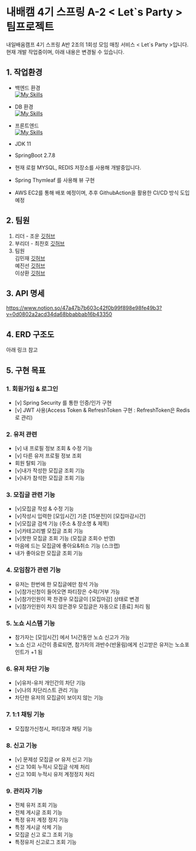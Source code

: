 # 내배캠 4기 스프링 A-2 < Let`s Party > 팀프로젝트

내일배움캠프 4기 스프링 A반 2조의 1회성 모임 매칭 서비스 < Let`s Party >입니다.  
현재 개발 작업중이며, 아래 내용은 변경될 수 있습니다.


## 1. 작업환경
- 백엔드 환경  
[![My Skills](https://skillicons.dev/icons?i=java,spring,idea,mysql,redis,html,css,javascript,git,github)](https://skillicons.dev)
- DB 환경  
[![My Skills](https://skillicons.dev/icons?i=java,spring,idea,mysql,redis,html,css,javascript,git,github)](https://skillicons.dev)
- 프론트엔드  
[![My Skills](https://skillicons.dev/icons?i=html,css,javascript)](https://skillicons.dev)


- JDK 11
- SpringBoot 2.7.8
- 현재 로컬 MYSQL, REDIS 저장소를 사용해 개발중입니다. 
- Spring Thymleaf 를 사용해 뷰 구현
- AWS EC2를 통해 배포 예정이며, 추후 GithubAction을 활용한 CI/CD 방식 도입 예정


##  2. 팀원
1. 리더 - 조운 [깃허브](https://github.com/jwoon1013)   
2. 부리더 - 최찬호 [깃허브](https://github.com/chanoChoi) 
3. 팀원   
김민재 [깃허브](https://github.com/hobakk)    
예진선 [깃허브](https://github.com/JinseonYe)    
이상환 [깃허브](https://github.com/sang-hwann)    


## 3.  API 명세
https://www.notion.so/47a47b7b603c42f0b99f898e98fe49b3?v=0d0802a2acd34da68bbabbab16b43350

## 4. ERD 구조도
아래 링크 참고

## 5. 구현 목표
### 1. 회원가입 & 로그인
- [v]  Spring Security 를 통한 인증/인가 구현 
- [v]  JWT 사용(Access Token & RefreshToken 구현 
: RefreshToken은 Redis로 관리)
### 2. 유저 관련
- [v] 내 프로필 정보 조회 & 수정 기능
- [v] 다른 유저 프로필 정보 조회
- 회원 탈퇴 기능
- [v]내가 작성한 모집글 조회 기능
- [v]내가 참석한 모집글 조회 기능

### 3. 모집글 관련 기능
- [v]모집글 작성 & 수정 기능
- [v]작성시 입력한 [모임시간] 기준 [15분전]이 [모집마감시간]
- [v]모집글 검색 기능 (주소 & 장소명 & 제목)
- [v]카테고리별 모집글 조회 기능
- [v]핫한 모집글 조회 기능 (모집글 조회수 반영)
- 마음에 드는 모집글에 좋아요&취소 기능 (스크랩)
- 내가 좋아요한 모집글 조회 기능


### 4. 모임참가 관련 기능
- 유저는 한번에 한 모집글에만 참석 가능
- [v]참가신청이 들어오면 파티장은 수락/거부 가능
- [v]참가인원이 꽉 찬경우 모집글이 [모집마감] 상태로 변경
- [v]참가인원이 차지 않은경우 모집글은 자동으로 [종료] 처리 됨

### 5. 노쇼 시스템 기능
- 참가자는 [모임시간] 에서 1시간동안 노쇼 신고가 가능
- 노쇼 신고 시간이 종료되면, 참가자의 과반수(반올림)에게 신고받은 유저는 노쇼포인트가 +1 됨

### 6. 유저 차단 기능
- [v]유저-유저 개인간의 차단 기능
- [v]나의 차단리스트 관리 기능
- 차단한 유저의 모집글이 보이지 않는 기능

### 7. 1:1 채팅 기능
- 모집참가신청시, 파티장과 채팅 기능

### 8. 신고 기능
- [v] 문제성 모집글 or 유저 신고 기능
- 신고 10회 누적시 모집글 삭제 처리
- 신고 10회 누적시 유저 계정정지 처리

### 9. 관리자 기능
- 전체 유저 조회 기능
- 전체 게시글 조회 기능
- 특정 유저 계정 정지 기능
- 특정 게시글 삭제 기능
- 모집글 신고 로그 조회 기능
- 특정유저 신고로그 조회 기능

